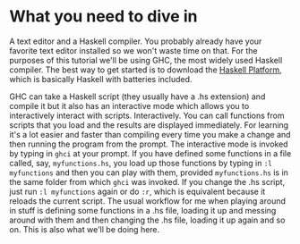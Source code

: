 # What you need to dive in

A text editor and a Haskell compiler. You probably already have your favorite text editor installed so we won't waste time on that. For the purposes of this tutorial we'll be using GHC, the most widely used Haskell compiler. The best way to get started is to download the [Haskell Platform](https://www.haskell.org/platform/), which is basically Haskell with batteries included.


GHC can take a Haskell script (they usually have a .hs extension) and compile it but it also has an interactive mode which allows you to interactively interact with scripts. Interactively. You can call functions from scripts that you load and the results are displayed immediately. For learning it's a lot easier and faster than compiling every time you make a change and then running the program from the prompt. The interactive mode is invoked by typing in `ghci` at your prompt. If you have defined some functions in a file called, say, `myfunctions.hs`, you load up those functions by typing in `:l myfunctions` and then you can play with them, provided `myfunctions.hs` is in the same folder from which `ghci` was invoked. If you change the .hs script, just run `:l myfunctions` again or do `:r`, which is equivalent because it reloads the current script. The usual workflow for me when playing around in stuff is defining some functions in a .hs file, loading it up and messing around with them and then changing the .hs file, loading it up again and so on. This is also what we'll be doing here. 
